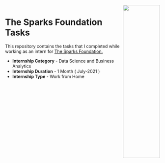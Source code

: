 <img align = right height = 500 width = 120 src = https://www.innomatics.in/wp-content/uploads/2020/04/innomatics-research-labs-logo-squared.png>

#  The Sparks Foundation Tasks


This repository contains the tasks that I completed while working as an intern for [The Sparks Foundation.](https://www.thesparksfoundationsingapore.org/)
- **Internship Category** - Data Science and Business Analytics
- **Internship Duration** - 1 Month ( July-2021 )
- **Internship Type** - Work from Home
